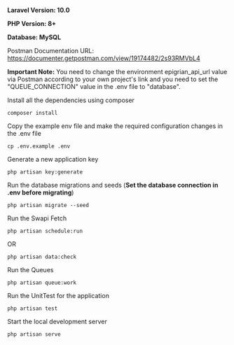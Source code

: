 **Laravel Version: 10.0**

**PHP Version: 8+**

**Database: MySQL**


Postman Documentation URL: https://documenter.getpostman.com/view/19174482/2s93RMVbL4

**Important Note:** You need to change the environment epigrian_api_url value via Postman according to your own project's link and you need to set the "QUEUE_CONNECTION" value in the .env file to "database".

Install all the dependencies using composer

    composer install

Copy the example env file and make the required configuration changes in the .env file

    cp .env.example .env

Generate a new application key

    php artisan key:generate

Run the database migrations and seeds (**Set the database connection in .env before migrating**)

    php artisan migrate --seed

Run the Swapi Fetch

    php artisan schedule:run

OR

    php artisan data:check

Run the Queues

    php artisan queue:work

Run the UnitTest for the application

    php artisan test

Start the local development server

    php artisan serve
